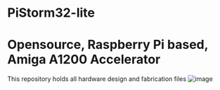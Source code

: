 # PiStorm32-lite
# Opensource, Raspberry Pi based, Amiga A1200 Accelerator
This repository holds all hardware design and fabrication files
![image](https://user-images.githubusercontent.com/16537586/209653456-0dadc99d-8447-41e0-b1e9-c29c1a3ce5f9.png)

